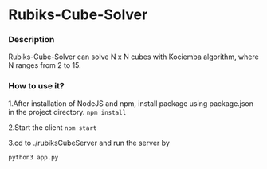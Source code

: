 # Rubiks-Cube-Solver

### Description
Rubiks-Cube-Solver can solve N x N cubes with Kociemba algorithm, where N ranges from 2 to 15.

### How to use it?
1.After installation of NodeJS and npm, install package using package.json in the project directory.
`npm install`

2.Start the client 
`npm start`

3.cd to ./rubiksCubeServer
and run the server by

`python3 app.py`


